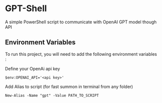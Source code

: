 # GPT-Shell
A simple PowerShell script to communicate with OpenAI GPT model though API


## Environment Variables

To run this project, you will need to add the following environment variables :

Define your OpenAi api key
```
$env:OPENAI_API='<api key>'
```

Add Alias to script (for fast summon in terminal from any folder)

```
New-Alias -Name "gpt" -Value PATH_TO_SCRIPT
```



